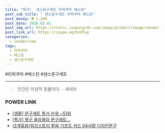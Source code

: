 ```yaml
--- 
title: "특가!  센스문구세트 리락쿠마 베스틴" 
post_sub_title: " 센스문구세트 리락쿠마 베스틴" 
post_money: ₩ 5,200 
post_date: 2020.02.01 
post_img_url: https://static.coupangcdn.com/image/product/image/vendoritem/2019/04/29/3037627454/80408086-66c2-401c-8626-fd2beea7006c.jpg 
post_link_url: https://coupa.ng/bnOTeq 
categories: 
  - vendoritem 
tags: 
  - 리락쿠마 
  - 베스틴 
  - 센스문구세트 
--- 
```

  #리락쿠마 #베스틴 #센스문구세트 
<hr> 

> 인간은 이성적 동물이다. - 세네카 


### POWER LINK

* <a href="https://blog.naver.com/sakai111/221792112130" target="_blank"> [생활] 문구세트 특가 순위 ~51위</a>
* <a href="https://blog.naver.com/an0733/221792752005" target="_blank">[특가] 짱구 울라울라 문구세트...</a>
* <a href="https://blog.naver.com/fasyy4321/221791923238" target="_blank">(2개묶음)워십스토리 말씀 기프트 카드 04사랑 디자인문구</a>
